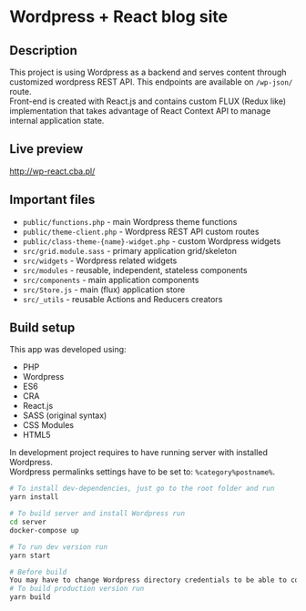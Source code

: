 # Wordpress + React blog site

## Description
This project is using Wordpress as a backend and serves content through customized wordpress REST API. This endpoints are available on `/wp-json/` route.  
Front-end is created with React.js and contains custom FLUX (Redux like) implementation that takes advantage of React Context API to manage internal application state.  

## Live preview
http://wp-react.cba.pl/

## Important files
* `public/functions.php` - main Wordpress theme functions
* `public/theme-client.php` - Wordpress REST API custom routes
* `public/class-theme-{name}-widget.php` - custom Wordpress widgets
* `src/grid.module.sass` - primary application grid/skeleton
* `src/widgets` - Wordpress related widgets
* `src/modules` - reusable, independent, stateless components
* `src/components` - main application components
* `src/Store.js` - main (flux) application store
* `src/_utils` - reusable Actions and Reducers creators

## Build setup
This app was developed using:
* PHP
* Wordpress
* ES6
* CRA
* React.js
* SASS (original syntax)
* CSS Modules
* HTML5

In development project requires to have running server with installed Wordpress.  
Wordpress permalinks settings have to be set to: `%category%postname%`.

```bash
# To install dev-dependencies, just go to the root folder and run
yarn install

# To build server and install Wordpress run
cd server
docker-compose up

# To run dev version run
yarn start

# Before build
You may have to change Wordpress directory credentials to be able to copy build folder into wordpress/wp-content/themes directory.
# To build production version run
yarn build
```

